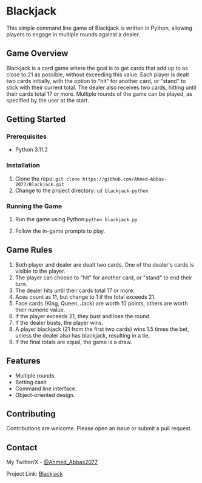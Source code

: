# Blackjack

This simple command line game of Blackjack is written in Python, allowing players to engage in multiple rounds against a dealer.

## Game Overview

Blackjack is a card game where the goal is to get cards that add up to as close to 21 as possible, without exceeding this value. Each player is dealt two cards initially, with the option to "hit" for another card, or "stand" to stick with their current total. The dealer also receives two cards, hitting until their cards total 17 or more. Multiple rounds of the game can be played, as specified by the user at the start.

## Getting Started

### Prerequisites

- Python 3.11.2

### Installation

1. Clone the repo: `git clone https://github.com/Ahmed-Abbas-2077/Blackjack.git`
2. Change to the project directory: `cd blackjack-python`

### Running the Game

1. Run the game using Python:`python blackjack.py`


2. Follow the in-game prompts to play.

## Game Rules

1. Both player and dealer are dealt two cards. One of the dealer's cards is visible to the player.
2. The player can choose to "hit" for another card, or "stand" to end their turn.
3. The dealer hits until their cards total 17 or more.
4. Aces count as 11, but change to 1 if the total exceeds 21.
5. Face cards (King, Queen, Jack) are worth 10 points, others are worth their numeric value.
6. If the player exceeds 21, they bust and lose the round.
7. If the dealer busts, the player wins.
8. A player blackjack (21 from the first two cards) wins 1.5 times the bet, unless the dealer also has blackjack, resulting in a tie.
9. If the final totals are equal, the game is a draw.

## Features

- Multiple rounds.
- Betting cash
- Command line interface.
- Object-oriented design.

## Contributing

Contributions are welcome. Please open an issue or submit a pull request.

## Contact

My Twitter/X - [@Ahmed_Abbas2077](https://twitter.com/Ahmed_Abbas2077)

Project Link: [Blackjack](https://github.com/Ahmed-Abbas-2077/Blackjack)
